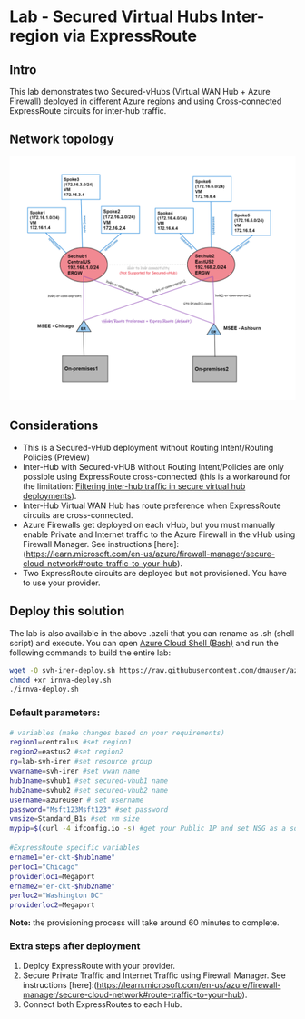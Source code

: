 # Lab - Secured Virtual Hubs Inter-region via ExpressRoute

## Intro

This lab demonstrates two Secured-vHubs (Virtual WAN Hub + Azure Firewall) deployed in different Azure regions and using Cross-connected ExpressRoute circuits for inter-hub traffic.

## Network topology

![network topology](svh-irer-diagram.png)

## Considerations

- This is a Secured-vHub deployment without Routing Intent/Routing Policies (Preview)
- Inter-Hub with Secured-vHUB without Routing Intent/Policies are only possible using ExpressRoute cross-connected (this is a workaround for the limitation: [Filtering inter-hub traffic in secure virtual hub deployments](https://learn.microsoft.com/en-us/azure/firewall-manager/overview#known-issues)).
- Inter-Hub Virtual WAN Hub has route preference when ExpressRoute circuits are cross-connected.
- Azure Firewalls get deployed on each vHub, but you must manually enable Private and Internet traffic to the Azure Firewall in the vHub using Firewall Manager. See instructions [here]:(https://learn.microsoft.com/en-us/azure/firewall-manager/secure-cloud-network#route-traffic-to-your-hub).
- Two ExpressRoute circuits are deployed but not provisioned. You have to use your provider.

## Deploy this solution

The lab is also available in the above .azcli that you can rename as .sh (shell script) and execute. You can open [Azure Cloud Shell (Bash)](https://shell.azure.com) and run the following commands to build the entire lab:

```bash
wget -O svh-irer-deploy.sh https://raw.githubusercontent.com/dmauser/azure-virtualwan/main/svh-inter-region-er/svh-irer-deploy.azcli
chmod +xr irnva-deploy.sh
./irnva-deploy.sh 
```

### Default parameters:

```bash
# variables (make changes based on your requirements)
region1=centralus #set region1
region2=eastus2 #set region2
rg=lab-svh-irer #set resource group
vwanname=svh-irer #set vwan name
hub1name=svhub1 #set secured-vhub1 name
hub2name=svhub2 #set secured-vhub2 name
username=azureuser # set username
password="Msft123Msft123" #set password
vmsize=Standard_B1s #set vm size
mypip=$(curl -4 ifconfig.io -s) #get your Public IP and set NSG as a source for SSH access.

#ExpressRoute specific variables
ername1="er-ckt-$hub1name" 
perloc1="Chicago"
providerloc1=Megaport
ername2="er-ckt-$hub2name" 
perloc2="Washington DC"
providerloc2=Megaport
```

**Note:** the provisioning process will take around 60 minutes to complete.

### Extra steps after deployment

1. Deploy ExpressRoute with your provider.
2. Secure Private Traffic and Internet Traffic using Firewall Manager. See instructions [here]:(https://learn.microsoft.com/en-us/azure/firewall-manager/secure-cloud-network#route-traffic-to-your-hub).
3. Connect both ExpressRoutes to each Hub.
